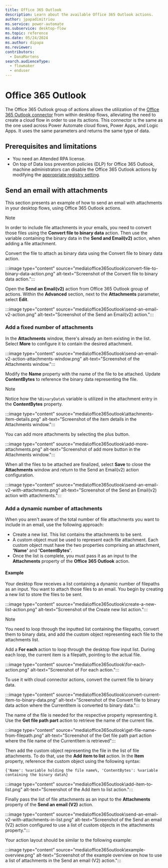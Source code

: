 ```yaml
---
title: Office 365 Outlook 
description: Learn about the available Office 365 Outlook actions.
author: jpapadimitriou
ms.service: power-automate
ms.subservice: desktop-flow
ms.topic: reference
ms.date: 05/24/2024
ms.author: dipapa
ms.reviewer: 
contributors:
  - DanaMartens
search.audienceType: 
  - flowmaker
  - enduser
---
```


# Office 365 Outlook

The Office 365 Outlook group of actions allows the utilization of the [Office 365 Outlook connector](/connectors/office365) from within desktop flows, alleviating the need to create a cloud flow in order to use its actions. This connector is the same as the one used across Power Automate cloud flows, Power Apps, and Logic Apps. It uses the same parameters and returns the same type of data.

## Prerequisites and limitations

- You need an Attended RPA license.
- On top of Data loss prevention policies (DLP) for Office 365 Outlook, machine administrators can disable the Office 365 Outlook actions by modifying the [appropriate registry setting](../governance.md#prevent-power-automate-for-desktop-from-running-flows-containing-cloud-connectors).

## Send an email with attachments

This section presents an example of how to send an email with attachments in your desktop flows, using Office 365 Outlook actions.

> [!NOTE]
> In order to include file attachments in your emails, you need to convert those files using the **Convert file to binary data** action. Then use the variable containing the binary data in the **Send and Email(v2)** action, when adding a file attachment.

Convert the file to attach as binary data using the Convert file to binary data action.

:::image type="content" source="media\office365outlook\convert-file-to-binary-data-action.png" alt-text="Screenshot of the Convert file to binary data action.":::

Open the **Send an Email(v2)** action from Office 365 Outlook group of actions. Within the **Advanced** section, next to the **Attachments** parameter, select **Edit**.

:::image type="content" source="media\office365outlook\send-an-email-v2-action.png" alt-text="Screenshot of the Send an Email(v2) action.":::

### Add a fixed number of attachments

In the **Attachments** window, there's already an item existing in the list.
Select **More** to configure it to contain the desired attachment.

:::image type="content" source="media\office365outlook\send-an-email-v2-action-attachments-window.png" alt-text="Screenshot of the Attachments window.":::

Modify the **Name** property with the name of the file to be attached. Update **ContentBytes** to reference the binary data representing the file.

 > [!NOTE]
 > Notice how the `%BinaryData%` variable is utilized in the attachment entry in the **ContentBytes** property.

:::image type="content" source="media\office365outlook\attachments-item-details.png" alt-text="Screenshot of the item details in the Attachments window.":::

You can add more attachments by selecting the plus button.

:::image type="content" source="media\office365outlook\add-more-attachments.png" alt-text="Screenshot of add more button in the Attachments window.":::

When all the files to be attached are finalized, select **Save** to close the **Attachments** window and return to the Send an Email(v2) action configuration.

:::image type="content" source="media\office365outlook\send-an-email-v2-with-attachments.png" alt-text="Screenshot of the Send an Email(v2) action with attachments.":::

### Add a dynamic number of attachments

When you aren't aware of the total number of file attachments you want to include in an email, use the following approach:

- Create a new list. This list contains the attachments to be sent.
- A custom object must be used to represent each file attachment. Each custom object must have the two properties comprising an attachment, **'Name'** and **'ContentBytes'**.
- Once the list is complete, you must pass it as an input to the **Attachments** property of the **Office 365 Outlook** action.

#### Example

Your desktop flow receives a list containing a dynamic number of filepaths as an input.
You want to attach those files to an email.
You begin by creating a new list to store the files to be sent.

:::image type="content" source="media\office365outlook\create-a-new-list-action.png" alt-text="Screenshot of the Create new list action.":::

>[!NOTE]
> You need to loop through the inputted list containing the filepaths, convert them to binary data, and add the custom object representing each file to the attachments list.

Add a **For each** action to loop through the desktop flow input list. During each loop, the current item is a filepath, pointing to the actual file.

:::image type="content" source="media\office365outlook\for-each-action.png" alt-text="Screenshot of For each action.":::

To use it with cloud connector actions, convert the current file to binary data.

:::image type="content" source="media\office365outlook\convert-current-item-to-binary-data.png" alt-text="Screenshot of the Convert file to binary data action where the CurrentItem is converted to binary data.":::

The name of the file is needed for the respective property representing it. Use the **Get file path part** action to retrieve the name of the current file.

:::image type="content" source="media\office365outlook\get-file-name-from-filepath.png" alt-text="Screenshot of the Get file path part action where the file name of the CurrentItem is retrieved":::

Then add the custom object representing the file in the list of file attachments. To do that, use the **Add item to list** action. In the **Item** property, reference the custom object using the following syntax:

```robin
{'Name': %variable holding the file name%, 'ContentBytes': %variable containing the binary data%}
```

:::image type="content" source="media\office365outlook\add-item-to-list.png" alt-text="Screenshot of the Add item to list action.":::

Finally pass the list of file attachments as an input to the **Attachments** property of the **Send an email (V2)** action.

:::image type="content" source="media\office365outlook\send-an-email-v2-with-attachments-in-list.png" alt-text="Screenshot of the Send an email (V2) action configured to use a list of custom objects in the attachments property.":::

Your action layout should be similar to the following example:

:::image type="content" source="media\office365outlook\example-overview.png" alt-text="Screenshot of the example overview on how to use a list of attachments in the Send an email (V2) action.":::
